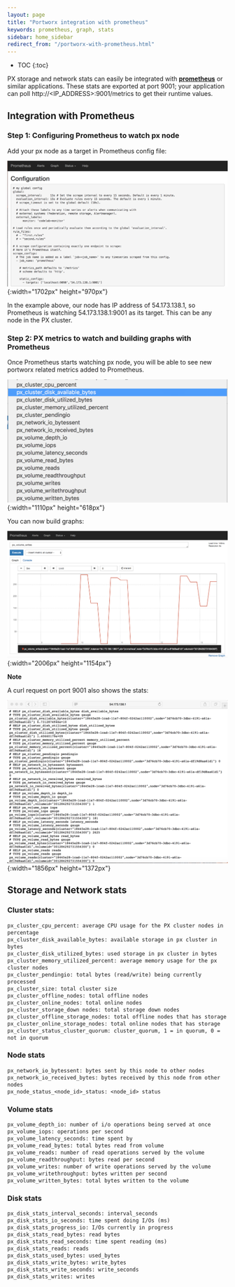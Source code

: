 ```yaml
---
layout: page
title: "Portworx integration with prometheus"
keywords: prometheus, graph, stats
sidebar: home_sidebar
redirect_from: "/portworx-with-prometheus.html"
---
```


* TOC
{:toc}

PX storage and network stats can easily be integrated with [**prometheus**](https://prometheus.io) or similar applications.
These stats are exported at port 9001; your application can poll http://&lt;IP_ADDRESS&gt;:9001/metrics to get their runtime values.

## Integration with Prometheus

### Step 1: Configuring Prometheus to watch px node
Add your px node as a target in Prometheus config file:

![Prometheus Config File](/images/prometheus-config.png "Prometheus Config File"){:width="1702px" height="970px"}

In the example above, our node has IP address of 54.173.138.1, so Prometheus is watching 54.173.138.1:9001 as its target. This can be any node in the PX cluster.

### Step 2: PX metrics to watch and building graphs with Prometheus

Once Prometheus starts watching px node, you will be able to see new portworx related metrics added to Prometheus. 

![PX Metrics in Prometheus](/images/px-metrics-in-prometheus.png "PX Metrics in Prometheus"){:width="1110px" height="618px"}

You can now build graphs:

![Building a Graph with Prometheus](/images/building-a-graph-with-prometheus.png "Building a Graph with Prometheus"){:width="2006px" height="1154px"}

**Note**

A curl request on port 9001 also shows the stats:

![Curl Request on 9001](/images/curl-request-on-9001.png "Curl Request on 9001"){:width="1856px" height="1372px"}

## Storage and Network stats

### Cluster stats:

```
px_cluster_cpu_percent: average CPU usage for the PX cluster nodes in percentage 
px_cluster_disk_available_bytes: available storage in px cluster in bytes
px_cluster_disk_utilized_bytes: used storage in px cluster in bytes
px_cluster_memory_utilized_percent: average memory usage for the px cluster nodes
px_cluster_pendingio: total bytes (read/write) being currently processed
px_cluster_size: total cluster size
px_cluster_offline_nodes: total offline nodes 
px_cluster_online_nodes: total online nodes 
px_cluster_storage_down nodes: total storage down nodes 
px_cluster_offline_storage_nodes: total offline nodes that has storage
px_cluster_online_storage_nodes: total online nodes that has storage 
px_cluster_status_cluster_quorum: cluster_quorum, 1 = in quorum, 0 = not in quorum
```

### Node stats

```
px_network_io_bytessent: bytes sent by this node to other nodes
px_network_io_received_bytes: bytes received by this node from other nodes
px_node_status_<node_id>_status: <node_id> status
```

### Volume stats

```
px_volume_depth_io: number of i/o operations being served at once
px_volume_iops: operations per second
px_volume_latency_seconds: time spent by
px_volume_read_bytes: total bytes read from volume
px_volume_reads: number of read operations served by the volume
px_volume_readthroughput: bytes read per second
px_volume_writes: number of write operations served by the volume
px_volume_writethroughput: bytes written per second
px_volume_written_bytes: total bytes written to the volume 
```

### Disk stats

```
px_disk_stats_interval_seconds: interval_seconds
px_disk_stats_io_seconds: time spent doing I/Os (ms)
px_disk_stats_progress_io: I/Os currently in progress
px_disk_stats_read_bytes: read bytes
px_disk_stats_read_seconds: time spent reading (ms)
px_disk_stats_reads: reads
px_disk_stats_used_bytes: used_bytes
px_disk_stats_write_bytes: write_bytes
px_disk_stats_write_seconds: write_seconds
px_disk_stats_writes: writes
```


